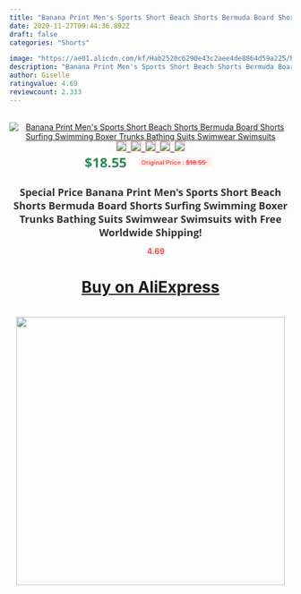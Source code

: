 ```yaml
---
title: "Banana Print Men's Sports Short Beach Shorts Bermuda Board Shorts Surfing Swimming Boxer Trunks Bathing Suits Swimwear Swimsuits"
date: 2020-11-27T09:44:36.892Z
draft: false
categories: "Shorts"

image: "https://ae01.alicdn.com/kf/Hab2520c6290e43c2aee4de8864d59a225/Banana-Print-Men-s-Sports-Short-Beach-Shorts-Bermuda-Board-Shorts-Surfing-Swimming-Boxer-Trunks-Bathing.jpg"
description: "Banana Print Men's Sports Short Beach Shorts Bermuda Board Shorts Surfing Swimming Boxer Trunks Bathing Suits Swimwear Swimsuits"
author: Giselle
ratingvalue: 4.69
reviewcount: 2.333
---
```

<br>
<div style="text-align: center;">
<a href="https://s.click.aliexpress.com/e/_A0RNjR" target="_blank" rel="nofollow noopener noreferrer"><img alt="Banana Print Men's Sports Short Beach Shorts Bermuda Board Shorts Surfing Swimming Boxer Trunks Bathing Suits Swimwear Swimsuits" class="magnifier-image" src="https://ae01.alicdn.com/kf/Hab2520c6290e43c2aee4de8864d59a225/Banana-Print-Men-s-Sports-Short-Beach-Shorts-Bermuda-Board-Shorts-Surfing-Swimming-Boxer-Trunks-Bathing.jpg_640x640.jpg">
<br>
<img style="border:1px solid salmon" src="https://ae01.alicdn.com/kf/Hab2520c6290e43c2aee4de8864d59a225/Banana-Print-Men-s-Sports-Short-Beach-Shorts-Bermuda-Board-Shorts-Surfing-Swimming-Boxer-Trunks-Bathing.jpg_120x120.jpg">&nbsp;&nbsp;<img style="border:1px solid salmon" src="https://ae01.alicdn.com/kf/H08368510ae30404ba2ce02c17fe33731u/Banana-Print-Men-s-Sports-Short-Beach-Shorts-Bermuda-Board-Shorts-Surfing-Swimming-Boxer-Trunks-Bathing.jpg_120x120.jpg">&nbsp;&nbsp;<img style="border:1px solid salmon" src="https://ae01.alicdn.com/kf/H7dbe281cad8843009271f85bb1313600s/Banana-Print-Men-s-Sports-Short-Beach-Shorts-Bermuda-Board-Shorts-Surfing-Swimming-Boxer-Trunks-Bathing.jpg_120x120.jpg">&nbsp;&nbsp;<img style="border:1px solid salmon" src="https://ae01.alicdn.com/kf/Hc33ef71b450248029f81d67a00d38d39Y/Banana-Print-Men-s-Sports-Short-Beach-Shorts-Bermuda-Board-Shorts-Surfing-Swimming-Boxer-Trunks-Bathing.jpg_120x120.jpg">&nbsp;&nbsp;<img style="border:1px solid salmon" src="https://ae01.alicdn.com/kf/H10e21a32e83240878bebe0f49d822569Z/Banana-Print-Men-s-Sports-Short-Beach-Shorts-Bermuda-Board-Shorts-Surfing-Swimming-Boxer-Trunks-Bathing.jpg_120x120.jpg"></a></div><br0>
<div style="text-align: center;"><span style="background-color: white; border: 0px; box-sizing: border-box; color: seagreen; display: inline-block; font-family: &quot;open sans&quot; , &quot;arial&quot; , &quot;helvetica&quot; , sans-serif , &quot;heiti&quot;; font-size: 24px; font-stretch: inherit; font-weight: 700; line-height: inherit; margin: 0px 10px 0px 0px; padding: 0px; vertical-align: middle;">$18.55 </span>
<span style="background: rgb(255 , 241 , 241); border-radius: 3px; border: 0px; box-sizing: border-box; color: #ff4747; display: inline-block; font-family: inherit; font-size: 12px; font-stretch: inherit; font-style: inherit; font-variant: inherit; font-weight: 600; line-height: inherit; margin: 0px; padding: 2px 5px; transform: scale(0.9); vertical-align: middle;">Original Price : <b style="text-decoration: line-through;">$18.55 </b> &nbsp;&nbsp;</span></div>
<h1 style="color: #333333; display: inline-block; font-family: &quot;open sans&quot; , &quot;arial&quot; , &quot;helvetica&quot; , sans-serif , &quot;heiti&quot;; font-size: 18px; font-stretch: inherit; font-weight: 700; text-align: center;">Special Price Banana Print Men's Sports Short Beach Shorts Bermuda Board Shorts Surfing Swimming Boxer Trunks Bathing Suits Swimwear Swimsuits with Free Worldwide Shipping!</h1>
<div style="color: #ff4747; text-align: center;">
<img src="https://4.bp.blogspot.com/-M0ZcTcb-5uY/XleCXlxnR4I/AAAAAAAAAEc/OrjgMkXV1oMQFaCRZj5HQwOCBcu3w1FegCPcBGAYYCw/s1600/star.png" style="height: 15px;">&nbsp;<b>4.69</b></div>
<div class="button_cont" align="center"><a class="buynow_a" href="https://s.click.aliexpress.com/e/_A0RNjR" target="_blank" rel="nofollow noopener noreferrer"><H1>Buy on AliExpress</H1></a></div><br>
<div class="separator" style="clear: both; text-align: center;">
<img src="https://lh3.googleusercontent.com/-pTy5HemUv9M/XlePHvY0dAI/AAAAAAAAAE4/0nX5iRUoIWY8eMW9Dpxeirr157OZliDIgCLcBGAsYHQ/s1600/badge.gif" width="480">
</div>
